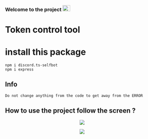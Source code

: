 ### Welcome to the project <img src="https://media.giphy.com/media/hvRJCLFzcasrR4ia7z/giphy.gif" width="25px" height="20px"></a>

# Token control tool
# install this package
```
npm i discord.ts-selfbot
npm i express
```

## Info
```
Do not change anything from the code to get away from the ERROR
```
## How to use the project  follow the screen ?
<p align="center"><img src="https://cdn.discordapp.com/attachments/784896860275998750/982793260248490015/Picsart_22-06-05_02-49-07-385.png"></p>
<p align="center"><img src="https://cdn.discordapp.com/attachments/784896860275998750/982795085617975336/unknown.png"></p>
